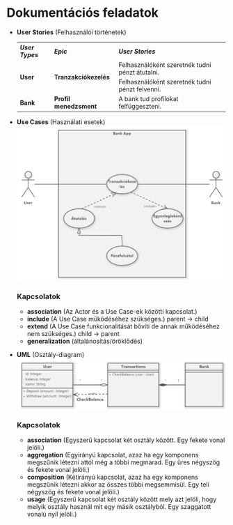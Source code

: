 # Dokumentációs feladatok

- **User Stories** (Felhasználói történetek)
              <table>
                <tr>
                  <th><b><i>User Types</i></b></th>
                  <th><b><i>Epic</i></b></th>
                  <th><b><i>User Stories</i></b></th>
                </tr>
                <tr>
                  <td rowspan="2"><b>User</b></td>
                  <td rowspan="2"><b>Tranzakciókezelés</b></td>
                  <td>Felhasználóként szeretnék tudni pénzt átutalni.</td>
                </tr>
                <tr>
                  <td>Felhasználóként szeretnék tudni pénzt felvenni.</td>
                </tr>
                <tr>
                  <td><b>Bank</b></td>
                  <td><b>Profil menedzsment</b></td>
                  <td>A bank tud profilokat felfüggeszteni.</td>
                </tr>
              </table>
              
- **Use Cases** (Használati esetek)
    ![usecases](usecase.png)
    ### Kapcsolatok
    * **association** (Az Actor és a Use Case-ek közötti kapcsolat.)
    * **include** (A Use Case működéséhez szükséges.) parent -> child
    * **extend** (A Use Case funkcionalitását bővíti de annak működéséhez nem szükséges.) child -> parent
    * **generalization** (általánosítás/öröklődés)
    
- **UML** (Osztály-diagram)
    ![uml](UML.png)
    ### Kapcsolatok
    * **association** (Egyszerű kapcsolat két osztály között. Egy fekete vonal jelöli.)
    * **aggregation** (Egyirányú kapcsolat, azaz ha egy komponens megszűnik létezni attól még a többi megmarad. Egy üres négyszög és fekete vonal jelöli.)
    * **composition** (Kétirányú kapcsolat, azaz ha egy komponens megszűnik létezni akkor az összes többi megsemmisül. Egy teli négyszög és fekete vonal jelöli.)
    * **usage** (Egyszerű kapcsolat két osztály között mely azt jelöli, hogy melyik osztály használ mit egy másik osztályból. Egy szaggatott vonalú nyíl jelöli.)
